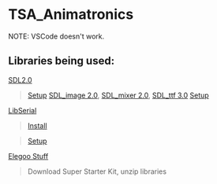 # TSA_Animatronics
NOTE: VSCode doesn't work.

## Libraries being used:

[SDL2.0](https://www.libsdl.org/download-2.0.php)
>[Setup](http://lazyfoo.net/tutorials/SDL/index.php)
[SDL_image 2.0](http://www.libsdl.org/projects/SDL_image/), [SDL_mixer 2.0](https://www.libsdl.org/projects/SDL_mixer/), [SDL_ttf 3.0](https://www.libsdl.org/projects/SDL_ttf/)
>[Setup](http://lazyfoo.net/tutorials/SDL/06_extension_libraries_and_loading_other_image_formats/index.php)


[LibSerial](http://libserial.sourceforge.net/)
>[Install](https://github.com/crayzeewulf/libserial)

>[Setup](http://libserial.sourceforge.net/_sources/tutorial.txt)

[Elegoo Stuff](http://www.elegoo.com/download/)
>Download Super Starter Kit, unzip libraries
